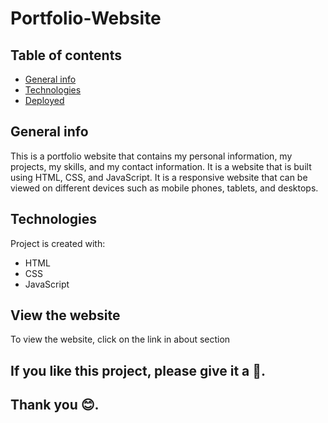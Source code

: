 # Portfolio-Website

## Table of contents
* [General info](#general-info)
* [Technologies](#technologies)
* [Deployed](#deploy)

## General info
This is a portfolio website that contains my personal information, my projects, my skills, and my contact information. It is a website that is built using HTML, CSS, and JavaScript. It is a responsive website that can be viewed on different devices such as mobile phones, tablets, and desktops.

## Technologies
Project is created with:
* HTML
* CSS
* JavaScript

## View the website
To view the website, click on the link in about section

## If you like this project, please give it a 🌟.
## Thank you 😊.
